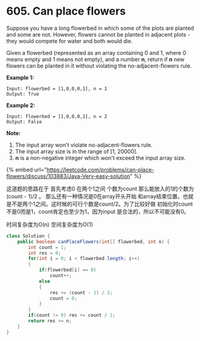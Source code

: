 # 605. Can place flowers



Suppose you have a long flowerbed in which some of the plots are planted and some are not. However, flowers cannot be planted in adjacent plots - they would compete for water and both would die.

Given a flowerbed \(represented as an array containing 0 and 1, where 0 means empty and 1 means not empty\), and a number **n**, return if **n** new flowers can be planted in it without violating the no-adjacent-flowers rule.

**Example 1:**  


```text
Input: flowerbed = [1,0,0,0,1], n = 1
Output: True
```

**Example 2:**  


```text
Input: flowerbed = [1,0,0,0,1], n = 2
Output: False
```

**Note:**  


1. The input array won't violate no-adjacent-flowers rule.
2. The input array size is in the range of \[1, 20000\].
3. **n** is a non-negative integer which won't exceed the input array size.

{% embed url="https://leetcode.com/problems/can-place-flowers/discuss/103883/Java-Very-easy-solution" %}

这道题的思路在于 首先考虑0 在两个1之间 个数为count 那么能放入的1的个数为\(count - 1\)/2 。 那么还有一种情况是0在array开头开始 和array结束位置，也就是不是两个1之间。这时候的可行个数是count/2。为了比较好做 初始化时count不是0而是1，count肯定也至少为1，因为input 是合法的，所以不可能没有0。

时间复杂度为O\(n\) 空间复杂度为O\(1\)

```java
class Solution {
    public boolean canPlaceFlowers(int[] flowerbed, int n) {
        int count = 1;
        int res = 0;
        for(int i = 0; i < flowerbed.length; i++)
        {
            if(flowerbed[i] == 0)
                count++;
            else
            {
                res += (count - 1) / 2;
                count = 0;
            }
        }
        if(count != 0) res += count / 2;
        return res >= n;
    }
}
```

